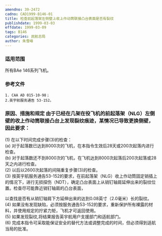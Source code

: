 ```yaml
---
amendno: 39-2472  
cadno: CAD1999-B146-01  
title: 检查前起落架左侧壁上收上作动筒联接凸台表面是否有裂纹  
publishdate: 1999-03-03  
effdate: 1999-03-09  
tags: B146  
categories: 民航总局  
author: 朱雪峰  
---
```

  
### 适用范围  
所有BAe 146系列飞机。  
  
<!--more-->  
### 参考文件  
    1. CAA AD 015-10-98；  
    2.英宇航服务通告 53-152。  
  
### 原因、措施和规定 由于已经在几架在役飞机的前起落架（NLG）左侧壁的收上作动筒联接凸台上发现裂纹痕迹，某情况已导致更换侧壁，因此要求：  
(1) 在以下时间完成步骤(3)的检查：  
      (a) 对于起落数已达到8000次的飞机，在本指令生效后28天或200次起落内进行检查。  
      (b) 对于起落数还不到8000次的飞机，在飞机达到8000次起落后200次起落或28天之内进行检查。  
(2) 以后以2600次起落的间隔重复步骤(3)的检查。  
    (3) 按英宇航服务通告53-152的要求，在前起落架（NLG）收上作动筒固定销插上的情况下，进行无损探伤（NDT），确定凸台表面上从销钉轴肩延伸出来的裂纹位置。检查尽可能靠近销钉轴肩的凸台表面，  
  
  
以查找是否有从销钉轴肩下方延伸出来的达到0.08英寸（2.0毫米）长的裂纹。  
    (4) 如果没有发现缺陷，必须按服务通告53-152的要求，重新保护所有裸露的材料，并使用规定的拧紧力矩，飞机才可返回使用。  
(5) 如果发现裂纹,将结果报告英宇航用户支援部门和适航部门。  
    (6) 完成本指令可采取能保证安全的替代方法或调整完成的时间，但必须得到适航当局的批准。  
  
